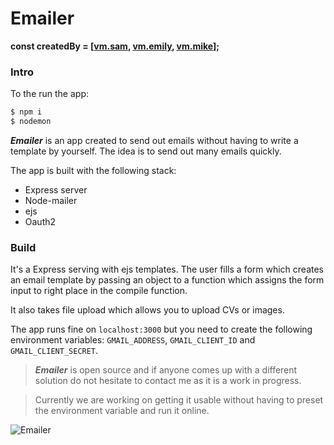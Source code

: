 # Emailer

**const createdBy = [[vm.sam](https://github.com/Domesjo), [vm.emily](https://github.com/eisacke), [vm.mike](https://github.com/mickyginger)];**

### Intro

To the run the app:

```bash
$ npm i
$ nodemon
```

***Emailer*** is an app created to send out emails without having to write a template by yourself. The idea is to send out many emails quickly.

The app is built with the following stack:

* Express server
* Node-mailer
* ejs
* Oauth2

### Build

It's a Express serving with ejs templates. The user fills a form which creates an email template by passing an object to a function which assigns the form input to right place in the compile function.

It also takes file upload which allows you to upload CVs or images.

The app runs fine on `localhost:3000` but you need to create the following environment variables: `GMAIL_ADDRESS`, `GMAIL_CLIENT_ID` and `GMAIL_CLIENT_SECRET`.

> ***Emailer*** is open source and if anyone comes up with a different solution do not hesitate to contact me as it is a work in progress.

> Currently we are working on getting it usable without having to preset the environment variable and run it online.

![Emailer](media/emailer.jpg)
